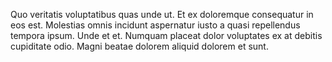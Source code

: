 Quo veritatis voluptatibus quas unde ut. Et ex doloremque consequatur in eos est. Molestias omnis incidunt aspernatur iusto a quasi repellendus tempora ipsum. Unde et et. Numquam placeat dolor voluptates ex at debitis cupiditate odio. Magni beatae dolorem aliquid dolorem et sunt.